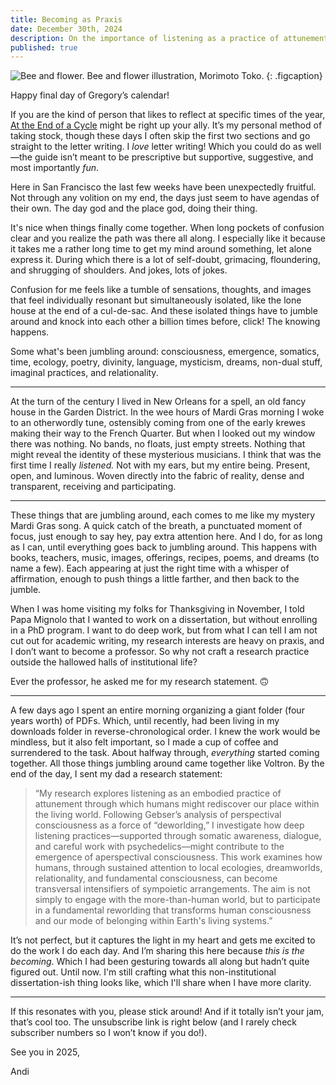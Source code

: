 ```yaml
---
title: Becoming as Praxis
date: December 30th, 2024
description: On the importance of listening as a practice of attunement
published: true
---
```


![Bee and flower.](the-becoming/bee-and-flower.jpg)
Bee and flower illustration, Morimoto Toko.
{: .figcaption}

Happy final day of Gregory’s calendar!

If you are the kind of person that likes to reflect at specific times of the year, [At the End of a Cycle](https://methodandmatter.com/writing/guides/end-of-a-cycle/) might be right up your ally. It’s my personal method of taking stock, though these days I often skip the first two sections and go straight to the letter writing. I _love_ letter writing! Which you could do as well—the guide isn’t meant to be prescriptive but supportive, suggestive, and most importantly _fun_.

Here in San Francisco the last few weeks have been unexpectedly fruitful. Not through any volition on my end, the days just seem to have agendas of their own. The day god and the place god, doing their thing.

It's nice when things finally come together. When long pockets of confusion clear and you realize the path was there all along. I especially like it because it takes me a rather long time to get my mind around something, let alone express it. During which there is a lot of self-doubt, grimacing, floundering, and shrugging of shoulders. And jokes, lots of jokes.

Confusion for me feels like a tumble of sensations, thoughts, and images that feel individually resonant but simultaneously isolated, like the lone house at the end of a cul-de-sac. And these isolated things have to jumble around and knock into each other a billion times before, click! The knowing happens.

Some what's been jumbling around: consciousness, emergence, somatics, time, ecology, poetry, divinity, language, mysticism, dreams, non-dual stuff, imaginal practices, and relationality.  

___

At the turn of the century I lived in New Orleans for a spell, an old fancy house in the Garden District. In the wee hours of Mardi Gras morning I woke to an otherwordly tune, ostensibly coming from one of the early krewes making their way to the French Quarter. But when I looked out my window there was nothing. No bands, no floats, just empty streets. Nothing that might reveal the identity of these mysterious musicians. I think that was the first time I really _listened._ Not with my ears, but my entire being. Present, open, and luminous. Woven directly into the fabric of reality, dense and transparent, receiving and participating.

---

These things that are jumbling around, each comes to me like my mystery Mardi Gras song. A quick catch of the breath, a punctuated moment of focus, just enough to say hey, pay extra attention here. And I do, for as long as I can, until everything goes back to jumbling around. This happens with books, teachers, music, images, offerings, recipes, poems, and dreams (to name a few). Each appearing at just the right time with a whisper of affirmation, enough to push things a little farther, and then back to the jumble.

When I was home visiting my folks for Thanksgiving in November, I told Papa Mignolo that I wanted to work on a dissertation, but without enrolling in a PhD program. I want to do deep work, but from what I can tell I am not cut out for academic writing, my research interests are heavy on praxis,  and I don’t want to become a professor. So why not craft a research practice outside the hallowed halls of institutional life?

Ever the professor, he asked me for my research statement. 🙃

---

A few days ago I spent an entire morning organizing a giant folder (four years worth) of PDFs. Which, until recently, had been living in my downloads folder in reverse-chronological order. I knew the work would be mindless, but it also felt important, so I made a cup of coffee and surrendered to the task. About halfway through, _everything_ started coming together. All those things jumbling around came together like Voltron. By the end of the day, I sent my dad a research statement:

> “My research explores listening as an embodied practice of attunement through which humans might rediscover our place within the living world. Following Gebser’s analysis of perspectival consciousness as a force of “deworlding,” I investigate how deep listening practices—supported through somatic awareness, dialogue, and careful work with psychedelics—might contribute to the emergence of aperspectival consciousness. This work examines how humans, through sustained attention to local ecologies, dreamworlds, relationality, and fundamental consciousness, can become transversal intensifiers of sympoietic arrangements. The aim is not simply to engage with the more-than-human world, but to participate in a fundamental reworlding that transforms human consciousness and our mode of belonging within Earth's living systems.”

It’s not perfect, but it captures the light in my heart and gets me excited to do the work I do each day. And I’m sharing this here because _this is the becoming_. Which I had been gesturing towards all along but hadn’t quite figured out. Until now. I'm still crafting what this non-institutional dissertation-ish thing looks like, which I'll share when I have more clarity.

---

If this resonates with you, please stick around! And if it totally isn’t your jam, that’s cool too. The unsubscribe link is right below (and I rarely check subscriber numbers so I won’t know if you do!).

See you in 2025,

Andi
